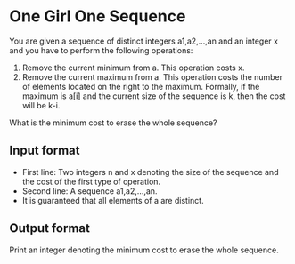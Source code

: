 # One Girl One Sequence

You are given a sequence of distinct integers a1,a2,...,an and an integer x and you have to perform the following operations:

1. Remove the current minimum from a. This operation costs x.
2. Remove the current maximum from a. This operation costs the number of elements located on the right to the maximum. Formally, if the maximum is a[i] and the current size of the sequence is k, then the cost will be k-i.

What is the minimum cost to erase the whole sequence?

## Input format

- First line: Two integers n and x denoting the size of the sequence and the cost of the first type of operation.
- Second line: A sequence a1,a2,...,an.
- It is guaranteed that all elements of a are distinct.

## Output format

Print an integer denoting the minimum cost to erase the whole sequence.
